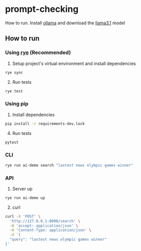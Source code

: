 # prompt-checking

How to run. Install [ollama](https://ollama.com) and download the [llama3.1](https://ollama.com/library/llama3.1) model

## How to run

### Using [rye](https://rye.astral.sh) (Recommended)

1. Setup project's virtual environment and install dependencies
```zsh
rye sync
```

2. Run tests
```zsh
rye test
```

### Using pip

1. Install dependencies
```zsh
pip install -r requirements-dev.lock
```

4. Run tests
```zsh
pytest
```

### CLI
```zsh
rye run ai-demo search "lastest news olympic games winner"
```

### API
1. Server up
```zsh
rye run ai-demo up
```
2. curl
```zsh
curl -X 'POST' \
  'http://127.0.0.1:8000/search' \
  -H 'accept: application/json' \
  -H 'Content-Type: application/json' \
  -d '{
  "query": "lastest news olympic games winner"
}'
```